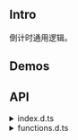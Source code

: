 ## Intro

倒计时通用逻辑。

## Demos

<demo src="./demo/demo1.vue"  />

<demo src="./demo/demo2.vue" title="自定义格式" />

<demo src="./demo/demo3.vue" title="手动控制 + 自定义样式" />

## API

<details>
  <summary>index.d.ts</summary>

<<< es/use-count-down/index.d.ts

</details>

<details>
  <summary>functions.d.ts</summary>

<<< es/use-count-down/functions.d.ts

</details>
